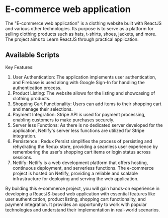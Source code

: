 # E-commerce web application

The "E-commerce web application" is a clothing website built with ReactJS and various other technologies. Its purpose is to serve as a platform for selling clothing products such as hats, t-shirts, shoes, jackets, and more. The project aims to Learn ReactJS through practical application.

## Available Scripts

Key Features:
1. User Authentication: The application implements user authentication, and Firebase is used along with Google Sign-In for handling the authentication process.
2. Product Listing: The website allows for the listing and showcasing of clothing products.
3. Shopping Cart Functionality: Users can add items to their shopping cart and manage their selections.
4. Payment Integration: Stripe API is used for payment processing, enabling customers to make purchases securely.
5. Server less Functions: As there is no dedicated server developed for the application, Netlify's server less functions are utilized for Stripe integration.
6. Persistence : Redux Persist simplifies the process of persisting and rehydrating the Redux store, providing a seamless user experience by remembering the user's shopping cart items or login status across sessions.
7. Netlify: Netlify is a web development platform that offers hosting, continuous deployment, and serverless functions. The e-commerce project is hosted on Netlify, providing a reliable and scalable infrastructure for deploying and serving the web application.

By building this e-commerce project, you will gain hands-on experience in developing a ReactJS-based web application with essential features like user authentication, product listing, shopping cart functionality, and payment integration. It provides an opportunity to work with popular technologies and understand their implementation in real-world scenarios.
